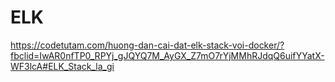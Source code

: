 # ELK

https://codetutam.com/huong-dan-cai-dat-elk-stack-voi-docker/?fbclid=IwAR0nfTP0_RPYj_gJQYQ7M_AyGX_Z7mO7rYjMMhRJdqQ6uifYYatX-WF3lcA#ELK_Stack_la_gi
